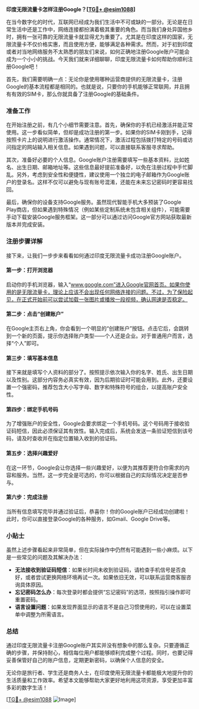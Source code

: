 **印度无限流量卡怎样注册Google？[[TG💪+ @esim1088](https://t.me/s/esim1088)]**

在当今数字化的时代，互联网已经成为我们生活中不可或缺的一部分。无论是在日常生活中还是工作中，网络连接都扮演着极其重要的角色。而当我们身处异国他乡时，拥有一张可靠的无限流量卡就显得尤为重要了。尤其是在印度这样的国家，无限流量卡不仅价格实惠，而且使用方便，能够满足各种需求。然而，对于初到印度或者对当地网络服务不太熟悉的朋友们来说，如何正确地注册Google账户可能会成为一个小小的挑战。今天我们就来详细聊聊，印度无限流量卡如何帮助你顺利注册Google吧！

首先，我们需要明确一点：无论你是使用哪种运营商提供的无限流量卡，注册Google的基本流程都是相同的。也就是说，只要你的手机能够正常联网，并且拥有有效的SIM卡，那么你就具备了注册Google的基础条件。

### 准备工作

在开始注册之前，有几个小细节需要注意。首先，确保你的手机已经激活并能正常使用。这一步看似简单，但却是成功注册的第一步。如果你的SIM卡刚到手，记得按照卡片上的说明进行激活操作。通常情况下，激活过程包括拨打特定的号码或访问指定的网站输入相关信息。如果遇到问题，可以直接联系客服寻求帮助。

其次，准备好必要的个人信息。Google账户注册需要填写一些基本资料，比如姓名、出生日期、邮箱地址等。这些信息最好提前准备好，以免在注册过程中手忙脚乱。另外，考虑到安全性和便捷性，建议使用一个独立的电子邮箱作为Google账户的登录名。这样不仅可以避免与现有账号混淆，还能在未来忘记密码时更容易找回。

最后，确保你的设备支持Google服务。虽然现代智能手机大多预装了Google Play商店，但如果遇到特殊情况（例如某些定制系统未包含相关组件），可能需要手动下载安装Google服务框架。这一部分可以通过访问Google官方网站获取最新版本并完成安装。

### 注册步骤详解

接下来，让我们一步步来看看如何通过印度无限流量卡成功注册Google账户。

#### 第一步：打开浏览器

启动你的手机浏览器，输入“www.google.com”进入Google官网首页。如果你使用的是无限流量卡，理论上应该不会出现任何网络连接的问题。不过，为了保险起见，在正式开始前可以尝试加载一张图片或播放一段视频，确认网速是否稳定。

#### 第二步：点击“创建账户”

在Google主页右上角，你会看到一个明显的“创建账户”按钮。点击它后，会跳转到一个新的页面，提示你选择账户类型——个人还是企业。对于普通用户而言，选择“个人”即可。

#### 第三步：填写基本信息

接下来就是填写个人资料的部分了。按照提示依次输入你的名字、姓氏、出生日期以及性别。这部分内容务必真实有效，因为后期验证时可能会用到。此外，还要设置一个强密码，推荐包含大小写字母、数字和特殊符号的组合，以提高账户安全性。

#### 第四步：绑定手机号码

为了增强账户的安全性，Google会要求绑定一个手机号码。这个号码用于接收验证码短信，因此必须保证其有效性。输入完成后，系统会发送一条验证短信到该号码，请及时查收并在指定位置输入收到的验证码。

#### 第五步：选择兴趣爱好

在这一环节，Google会让你选择一些兴趣爱好，以便为其推荐更符合你需求的内容和服务。当然，这一步完全是可选的，你可以根据自己的实际情况决定是否参与。

#### 第六步：完成注册

当所有信息填写完毕并通过验证后，恭喜你！你的Google账户已经成功创建啦！此时，你可以直接登录Google的各种服务，如Gmail、Google Drive等。

### 小贴士

虽然上述步骤看起来非常简单，但在实际操作中仍然有可能遇到一些小麻烦。以下是一些常见的问题及其解决办法：

- **无法接收到验证码短信**：如果长时间未收到验证码，请检查手机信号是否良好，或者尝试更换网络环境再试一次。如果依旧无效，可以联系运营商客服咨询具体原因。
- **忘记密码怎么办**：每次登录时都会提供“忘记密码”的选项，按照指引操作即可重置密码。
- **语言设置问题**：如果发现界面显示的语言不是自己习惯使用的，可以在设置菜单中调整为所需语言。

### 总结

通过印度无限流量卡注册Google账户其实并没有想象中的那么复杂。只要遵循正确的步骤，并保持耐心，相信每位用户都能够顺利完成整个过程。同时，也要记得妥善保管好自己的账户信息，定期更新密码，以确保个人信息的安全。

无论你是旅行者、学生还是商务人士，在印度使用无限流量卡都能极大地提升你的生活质量和工作效率。希望本文能够帮助大家更好地利用这项资源，享受更加丰富多彩的数字生活！

[[TG💪+ @esim1088](https://t.me/s/esim1088) ![Image](https://i.postimg.cc/4NQfJmqS/Snipaste-2025-05-13-00-14-12.png)]